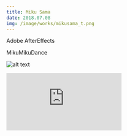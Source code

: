 ```yaml
---
title: Miku Sama
date: 2018.07.08
img: /image/works/mikusama_t.png
---
```

Adobe AfterEffects

MikuMikuDance



![alt text](https://lh3.google.com/u/0/d/1wp9KYl8PhY8BgmMdhW8d41smFHjzzFue)

<div class="video-wrap">
<div class="gvideo">
<iframe class="gdrive" src="https://drive.google.com/file/d/18x73Q4xkhOs6eXOr_T1-zZ5ENswcAQaP/preview" frameborder="0" allow="accelerometer; autoplay; clipboard-write; encrypted-media; gyroscope; picture-in-picture" allowfullscreen>
</iframe>
</div>
</div>